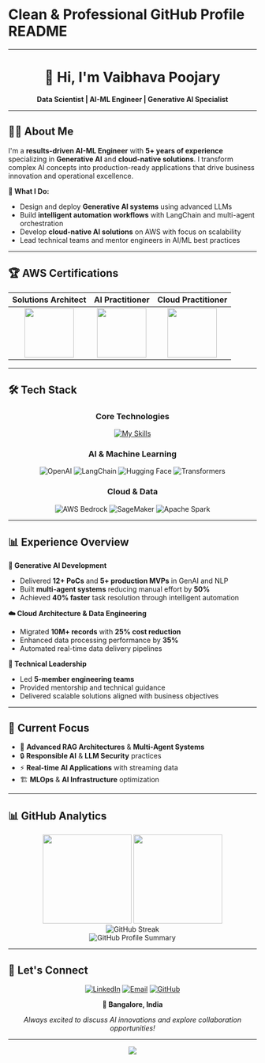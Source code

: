 # Clean & Professional GitHub Profile README


---

<div align="center">

# 👋 Hi, I'm **Vaibhava Poojary**

**Data Scientist | AI-ML Engineer | Generative AI Specialist**

</div>

---

## 🧑‍💻 About Me

I'm a **results-driven AI-ML Engineer** with **5+ years of experience** specializing in **Generative AI** and **cloud-native solutions**. I transform complex AI concepts into production-ready applications that drive business innovation and operational excellence.

**🎯 What I Do:**
- Design and deploy **Generative AI systems** using advanced LLMs
- Build **intelligent automation workflows** with LangChain and multi-agent orchestration  
- Develop **cloud-native AI solutions** on AWS with focus on scalability
- Lead technical teams and mentor engineers in AI/ML best practices

---
## 🏆 AWS Certifications

<div align="center">

| Solutions Architect | AI Practitioner | Cloud Practitioner |
|:---:|:---:|:---:|
| <img src="https://images.credly.com/size/110x110/images/0e284c3f-5164-4b21-8660-0d84737941bc/image.png" width="100"> | <img src="https://images.credly.com/size/340x340/images/4d4693bb-530e-4bca-9327-de07f3aa2348/image.png" width="100"> | <img src="https://images.credly.com/size/110x110/images/00634f82-b07f-4bbd-a6bb-53de397fc3a6/image.png" width="100"> |
</div>

---

## 🛠️ Tech Stack

<div align="center">

### Core Technologies
[![My Skills](https://skillicons.dev/icons?i=python,tensorflow,pytorch,aws,docker,kubernetes,git&theme=light)](https://skillicons.dev)

### AI & Machine Learning
![OpenAI](https://img.shields.io/badge/OpenAI-412991?style=for-the-badge&logo=openai&logoColor=white)
![LangChain](https://img.shields.io/badge/🦜_LangChain-2D3748?style=for-the-badge)
![Hugging Face](https://img.shields.io/badge/🤗_Hugging_Face-FFD21E?style=for-the-badge&logoColor=black)
![Transformers](https://img.shields.io/badge/🤖_Transformers-FF6F00?style=for-the-badge)

### Cloud & Data
![AWS Bedrock](https://img.shields.io/badge/AWS_Bedrock-FF9900?style=for-the-badge&logo=amazon-aws&logoColor=white)
![SageMaker](https://img.shields.io/badge/SageMaker-FF9900?style=for-the-badge&logo=amazon-aws&logoColor=white)
![Apache Spark](https://img.shields.io/badge/Apache_Spark-E25A1C?style=for-the-badge&logo=apache-spark&logoColor=white)

</div>

---

## 📊 Experience Overview

**🤖 Generative AI Development**
- Delivered **12+ PoCs** and **5+ production MVPs** in GenAI and NLP
- Built **multi-agent systems** reducing manual effort by **50%**
- Achieved **40% faster** task resolution through intelligent automation

**☁️ Cloud Architecture & Data Engineering**  
- Migrated **10M+ records** with **25% cost reduction**
- Enhanced data processing performance by **35%**
- Automated real-time data delivery pipelines

**👥 Technical Leadership**
- Led **5-member engineering teams** 
- Provided mentorship and technical guidance
- Delivered scalable solutions aligned with business objectives

---

## 🎯 Current Focus

- 🧠 **Advanced RAG Architectures** & **Multi-Agent Systems**
- 🔒 **Responsible AI** & **LLM Security** practices  
- ⚡ **Real-time AI Applications** with streaming data
- 🏗️ **MLOps** & **AI Infrastructure** optimization

---

## 📊 GitHub Analytics

<div align="center">
  <img height="180em" src="https://github-readme-stats.vercel.app/api?username=vaibhavpoojary&show_icons=true&theme=vue&include_all_commits=true&count_private=true&bg_color=ffffff&title_color=00d9ff&text_color=333333&icon_color=00d9ff"/>
  <img height="180em" src="https://github-readme-stats.vercel.app/api/top-langs/?username=vaibhavpoojary&layout=compact&langs_count=8&theme=vue&bg_color=ffffff&title_color=00d9ff&text_color=333333"/>
</div>

<div align="center">
  <img src="https://github-readme-streak-stats.herokuapp.com/?user=vaibhavpoojary&theme=vue&background=ffffff&border=00d9ff&stroke=333333&ring=00d9ff&fire=ff6b35&currStreakNum=333333&sideNums=333333&currStreakLabel=333333&sideLabels=333333&dates=666666" alt="GitHub Streak" />
</div>

<div align="center">
  <img src="https://github-profile-summary-cards.vercel.app/api/cards/profile-details?username=vaibhavpoojary&theme=vue" alt="GitHub Profile Summary" />
</div>

---

## 🤝 Let's Connect

<div align="center">

[![LinkedIn](https://img.shields.io/badge/LinkedIn-0077B5?style=for-the-badge&logo=linkedin&logoColor=white)](https://www.linkedin.com/in/vaibhavapoojary/)
[![Email](https://img.shields.io/badge/Email-D14836?style=for-the-badge&logo=gmail&logoColor=white)](mailto:vaibhavb568@gmail.com)
[![GitHub](https://img.shields.io/badge/GitHub-100000?style=for-the-badge&logo=github&logoColor=white)](https://github.com/vaibhavpoojary)

**📍 Bangalore, India**

*Always excited to discuss AI innovations and explore collaboration opportunities!*

</div>

---

<div align="center">
  <img src="https://capsule-render.vercel.app/api?type=waving&color=gradient&height=60&section=footer"/>
</div>
